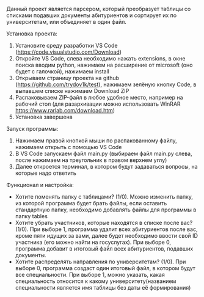 Данный проект является парсером, который преобразует таблицы со списками подавших документы абитуриентов и сортирует их по университетам, или объединяет в один файл.

Установка проекта:
1) Установите среду разработки VS Code (https://code.visualstudio.com/Download)
2) Откройте VS Code, слева необходимо нажать extensions, в окне поиска вводим python, нажимаем на расширение от microsoft (оно будет с галочкой), нажимаем install
3) Открываем страницу проекта на github (https://github.com/trydov1k/test), нажимаем зелёную кнопку Code, в выпавшем списке нажимаем Download ZIP
4) Распаковываем ZIP-файл в любое удобное место, например на рабочий стол (для разархивации можно использовать WinRAR https://www.rarlab.com/download.htm)
5) Установка завершена

Запуск программы:
1) Нажимаем правой кнопкой мыши по распакованному файлу, нажимаем открыть с помощью VS Code
2) В VS Code запускаем файл main.py (выбираем файл main.py слева, после нажимаем на треугольник в правом верхнем углу)
3) Далее откроется терминал, в котором будут задаваться вопросы, на которые надо ответить

Функционал и настройка:
  - Хотите поменять папку с таблицами? (1/0). Можно изменить папку, из которой программа будет брать файлы, если оставить стандартную папку, необходимо добавлять файлы для программы в папку tables
  - Хотите убрать участников, которые находятся в списке после вас? (1/0). При выборе 1, программа удалит всех абитуриентов после вас, кроме пяти идущих за вами, далее будет необходимо ввости свой ID участника (его можно найти на госуслугах). При выборе 0, программа добавит в итоговый файл всех абитуриентов, подавших документы.
  - Хотите распределять направления по университетам? (1/0). При выборе 0, программа создаст один итоговый файл, в котором будут все специальности. При выборе 1, можно указать, какая специальность относится к какому университету(названием специальности является имя таблицы без даты её формирования)
